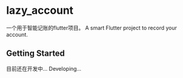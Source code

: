 # lazy_account

一个用于智能记账的flutter项目。
A smart Flutter project to record your account.

## Getting Started

目前还在开发中...
Developing...
